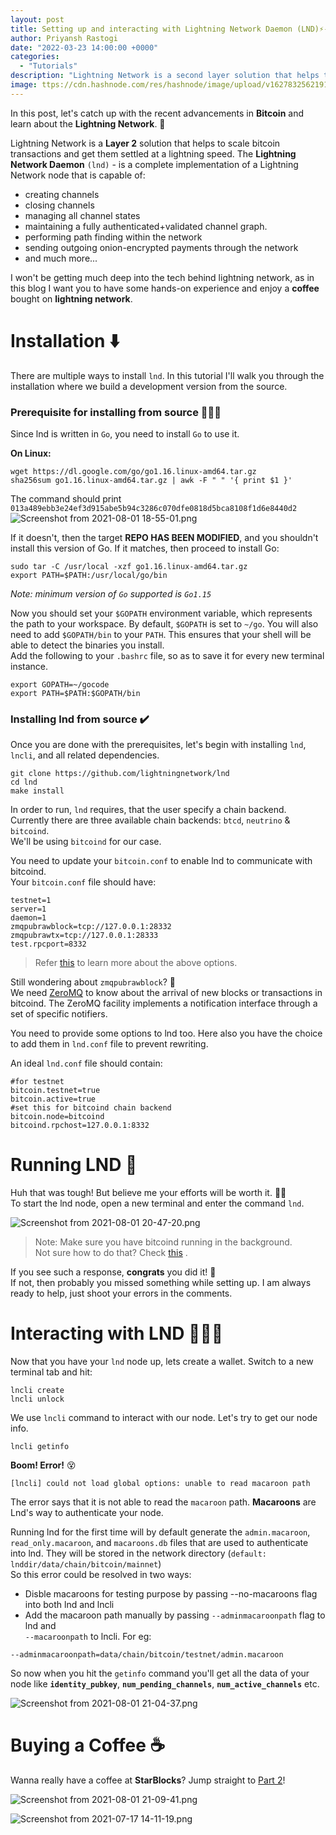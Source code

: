 ```yaml
---
layout: post
title: Setting up and interacting with Lightning Network Daemon (LND)⚡️- Part 1
author: Priyansh Rastogi
date: "2022-03-23 14:00:00 +0000"
categories:
  - "Tutorials"
description: "Lightning Network is a second layer solution that helps to scale bitcoin transactions and get them settled at a lightning speed."
image: ttps://cdn.hashnode.com/res/hashnode/image/upload/v1627832562191/CYHODPq2_.png
---
```


In this post, let's catch up with the recent advancements in **Bitcoin** and learn about the **Lightning Network**. 🌠

Lightning Network is a **Layer 2** solution that helps to scale bitcoin transactions and get them settled at a lightning speed. The **Lightning Network Daemon** `(lnd)` - is a complete implementation of a Lightning Network node that is capable of:

* creating channels
* closing channels
* managing all channel states
* maintaining a fully authenticated+validated channel graph.
* performing path finding within the network
* sending outgoing onion-encrypted payments through the network
* and much more...

I won't be getting much deep into the tech behind lightning network, as in this blog I want you to have some hands-on experience and enjoy a **coffee** bought on **lightning network**.

# Installation ⬇️

There are multiple ways to install `lnd`. In this tutorial I'll walk you through the installation where we build a development version from the source.

### Prerequisite for installing from source 🧑🏻‍💻

Since lnd is written in `Go`, you need to install `Go` to use it.

**On Linux:**

```shell
wget https://dl.google.com/go/go1.16.linux-amd64.tar.gz
sha256sum go1.16.linux-amd64.tar.gz | awk -F " " '{ print $1 }'
```

The command should print  
`013a489ebb3e24ef3d915abe5b94c3286c070dfe0818d5bca8108f1d6e8440d2`  
![Screenshot from 2021-08-01 18-55-01.png](https://cdn.hashnode.com/res/hashnode/image/upload/v1627824332673/vd6r6B_LW.png)

If it doesn't, then the target **REPO HAS BEEN MODIFIED**, and you shouldn't install this version of Go. If it matches, then proceed to install Go:

```shell
sudo tar -C /usr/local -xzf go1.16.linux-amd64.tar.gz
export PATH=$PATH:/usr/local/go/bin
```

*Note: minimum version of `Go` supported is `Go1.15`*

Now you should set your `$GOPATH` environment variable, which represents the path to your workspace. By default, `$GOPATH` is set to `~/go`. You will also need to add `$GOPATH/bin` to your `PATH`. This ensures that your shell will be able to detect the binaries you install.  
Add the following to your `.bashrc` file, so as to save it for every new terminal instance.

```shell
export GOPATH=~/gocode
export PATH=$PATH:$GOPATH/bin
```

### Installing lnd from source ✔️

Once you are done with the prerequisites, let's begin with installing `lnd`, `lncli`, and all related dependencies.

```shell
git clone https://github.com/lightningnetwork/lnd
cd lnd
make install
```

In order to run, `lnd` requires, that the user specify a chain backend. Currently there are three available chain backends: `btcd`, `neutrino` & `bitcoind`.  
We'll be using `bitcoind` for our case.

You need to update your `bitcoin.conf` to enable lnd to communicate with bitcoind.  
Your `bitcoin.conf` file should have:

```shell
testnet=1
server=1
daemon=1
zmqpubrawblock=tcp://127.0.0.1:28332
zmqpubrawtx=tcp://127.0.0.1:28333
test.rpcport=8332
```

> Refer [this](https://github.com/bitcoin/bitcoin/blob/master/share/examples/bitcoin.conf?ref=blog.summerofbitcoin.org) to learn more about the above options.

Still wondering about `zmqpubrawblock`? 🤔  
We need [ZeroMQ](Link) to know about the arrival of new blocks or transactions in bitcoind. The ZeroMQ facility implements a notification interface through a set of specific notifiers.

You need to provide some options to lnd too. Here also you have the choice to add them in `lnd.conf` file to prevent rewriting.

An ideal `lnd.conf` file should contain:

```shell
#for testnet
bitcoin.testnet=true
bitcoin.active=true
#set this for bitcoind chain backend
bitcoin.node=bitcoind
bitcoind.rpchost=127.0.0.1:8332
```

# Running LND 🌋

Huh that was tough! But believe me your efforts will be worth it. 💪🏻  
To start the lnd node, open a new terminal and enter the command `lnd`.

![Screenshot from 2021-08-01 20-47-20.png](https://cdn.hashnode.com/res/hashnode/image/upload/v1627831074534/vA6MOAXIr.png)

> Note: Make sure you have bitcoind running in the background.  
> Not sure how to do that? Check [this](https://priyanshiiit.hashnode.dev/running-bitcoin-core-signet-and-playing-with-test-bitcoins-using-bitcoin-cli?ref=blog.summerofbitcoin.org) .

If you see such a response, **congrats** you did it! 🎯  
If not, then probably you missed something while setting up. I am always ready to help, just shoot your errors in the comments.

# Interacting with LND 🧑🏻‍💻

Now that you have your `lnd` node up, lets create a wallet. Switch to a new terminal tab and hit:

```shell
lncli create
lncli unlock
```

We use `lncli` command to interact with our node. Let's try to get our node info.

```shell
lncli getinfo
```

**Boom! Error!** 😵

`[lncli] could not load global options: unable to read macaroon path`

The error says that it is not able to read the `macaroon` path. **Macaroons** are Lnd's way to authenticate your node.

Running lnd for the first time will by default generate the `admin.macaroon`, `read_only.macaroon`, and `macaroons.db` files that are used to authenticate into lnd. They will be stored in the network directory (`default: lnddir/data/chain/bitcoin/mainnet`)  
So this error could be resolved in two ways:

* Disble macaroons for testing purpose by passing --no-macaroons flag into both lnd and lncli
* Add the macaroon path manually by passing `--adminmacaroonpath` flag to lnd and  
  `--macaroonpath` to lncli. For eg:

`--adminmacaroonpath=data/chain/bitcoin/testnet/admin.macaroon`

So now when you hit the `getinfo` command you'll get all the data of your node like **`identity_pubkey`**, **`num_pending_channels`**, **`num_active_channels`** etc.

![Screenshot from 2021-08-01 21-04-37.png](https://cdn.hashnode.com/res/hashnode/image/upload/v1627832159233/FNTnEhfMs.png)

# Buying a Coffee ☕️

Wanna really have a coffee at **StarBlocks**? Jump straight to [Part 2](https://blog.summerofbitcoin.org/setting-up-and-interacting-with-lightning-network-daemon-lnd-part-2/)!

![Screenshot from 2021-08-01 21-09-41.png](https://cdn.hashnode.com/res/hashnode/image/upload/v1627832562191/CYHODPq2_.png)

![Screenshot from 2021-07-17 14-11-19.png](https://cdn.hashnode.com/res/hashnode/image/upload/v1627832602156/LweFbkncq.png)
